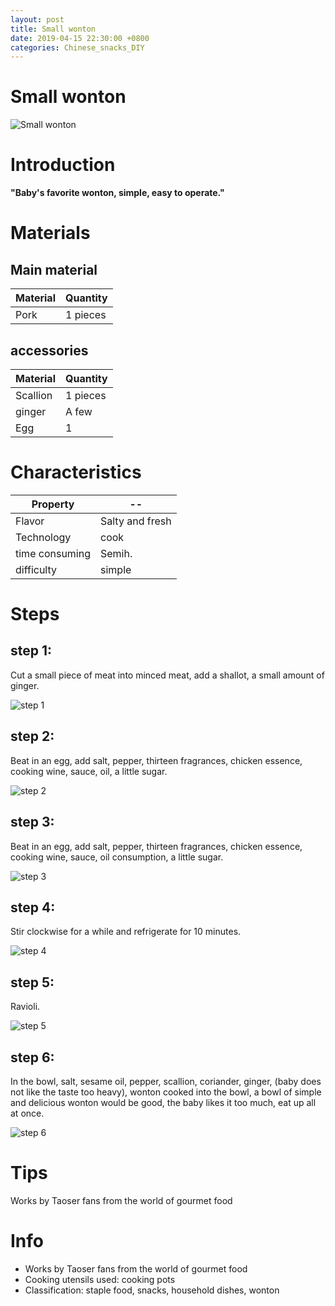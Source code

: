 ```yaml
---
layout: post
title: Small wonton
date: 2019-04-15 22:30:00 +0800
categories: Chinese_snacks_DIY
---
```


# Small wonton

![Small wonton]({{site.baseurl}}/img/411521/411521.jpg)

# Introduction

**"Baby's favorite wonton, simple, easy to operate."**

# Materials


## Main material

Material|Quantity
--|--
Pork|1 pieces

## accessories

Material|Quantity
--|--
Scallion|1 pieces
ginger|A few
Egg|1

# Characteristics

Property|--
--|--
Flavor|Salty and fresh
Technology|cook
time consuming|Semih.
difficulty|simple

# Steps

## step 1:

Cut a small piece of meat into minced meat, add a shallot, a small amount of ginger.

![step 1]({{site.baseurl}}/img/411521/1.jpg)

## step 2:

Beat in an egg, add salt, pepper, thirteen fragrances, chicken essence, cooking wine, sauce, oil, a little sugar.

![step 2]({{site.baseurl}}/img/411521/2.jpg)

## step 3:

Beat in an egg, add salt, pepper, thirteen fragrances, chicken essence, cooking wine, sauce, oil consumption, a little sugar.

![step 3]({{site.baseurl}}/img/411521/3.jpg)

## step 4:

Stir clockwise for a while and refrigerate for 10 minutes.

![step 4]({{site.baseurl}}/img/411521/4.jpg)

## step 5:

Ravioli.

![step 5]({{site.baseurl}}/img/411521/5.jpg)

## step 6:

In the bowl, salt, sesame oil, pepper, scallion, coriander, ginger, (baby does not like the taste too heavy), wonton cooked into the bowl, a bowl of simple and delicious wonton would be good, the baby likes it too much, eat up all at once.

![step 6]({{site.baseurl}}/img/411521/6.jpg)

# Tips

Works by Taoser fans from the world of gourmet food

# Info

- Works by Taoser fans from the world of gourmet food
- Cooking utensils used: cooking pots
- Classification: staple food, snacks, household dishes, wonton